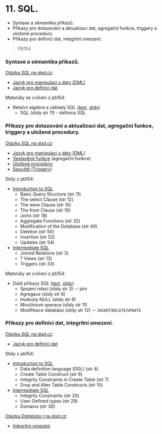 # 11. SQL.

- Syntaxe a sémantika příkazů.
- Příkazy pro dotazování a aktualizaci dat, agregační funkce, triggery a uložené procedury.
- Příkazy pro definici dat, integritní omezení.

> PB154

### Syntaxe a sémantika příkazů.

[Otázka *SQL na dqd.cz*](http://statnice.dqd.cz/home:prog:ap10):
- [Jazyk pro manipulaci s daty (DML)](http://statnice.dqd.cz/home:prog:ap10#jazyk_pro_manipulaci_s_daty_dml)
- [Jazyk pro definici dat](http://statnice.dqd.cz/home:prog:ap10#jazyk_pro_definici_dat_ddl)

Materiály ze cvičení z pb154:
- Relační algebra a základy SQL ([text](https://is.muni.cz/auth/el/1433/podzim2014/PB154/worksheet/cv2-pripra-relAlgebra_SQL.pdf), [slidy](https://is.muni.cz/auth/el/1433/podzim2014/PB154/worksheet/cv2-student-relAlgebra_SQL.pdf))
	- SQL (slidy str 11) - definice SQL

### Příkazy pro dotazování a aktualizaci dat, agregační funkce, triggery a uložené procedury.

[Otázka *SQL na dqd.cz*](http://statnice.dqd.cz/home:prog:ap10):
- [Jazyk pro manipulaci s daty (DML)](http://statnice.dqd.cz/home:prog:ap10#jazyk_pro_manipulaci_s_daty_dml)
- [Vestavěné funkce](http://statnice.dqd.cz/home:prog:ap10#vestavene_funkce) (agregační funkce)
- [Uložené procedury](http://statnice.dqd.cz/home:prog:ap10#ulozene_procedury)
- [Spouště (Triggery)](http://statnice.dqd.cz/home:prog:ap10#spouste_triggery)

Slidy z pb154:
- [Introduction to SQL](https://is.muni.cz/auth/el/1433/podzim2014/PB154/um/04-ch3-sql-part1.pdf)
	- Basic Query Structure (str 11)
	- The select Clause (str 12)
	- The were Clause (str 15)
	- The from Clause (str 16)
	- Joins (str 18)
	- Aggregate Functions (str 32)
	- Modification of the Database (str 49)
	- Deletion (str 50)
	- Insertion (str 52)
	- Updates (str 54)
- [Intermediate SQL](https://is.muni.cz/auth/el/1433/podzim2014/PB154/um/05-ch4-sql-part2.pdf)
	- Joined Relations (str 3)
	- ? Views (str 13)
	- Triggers (str 33)

Materiály ze cvičení z pb154:
- Další příkazy SQL ([text](https://is.muni.cz/auth/el/1433/podzim2014/PB154/worksheet/cv3-priprava-SQL.pdf), [slidy](https://is.muni.cz/auth/el/1433/podzim2014/PB154/worksheet/cv3-student-SQL.pdf))
	- Spojení relací (slidy str 3) -- join
	- Agregace (slidy str 6)
	- Hodnoty NULL (slidy str 9)
	- Množinové operace (slidy str 11)
	- Modifikace databáze (slidy str 12) -- `INSERT`/`DELETE`/`UPDATE`

### Příkazy pro definici dat, integritní omezení.

[Otázka *SQL na dqd.cz*](http://statnice.dqd.cz/home:prog:ap10):
- [Jazyk pro definici dat](http://statnice.dqd.cz/home:prog:ap10#jazyk_pro_definici_dat_ddl)

Slidy z pb154:
- [Introduction to SQL](https://is.muni.cz/auth/el/1433/podzim2014/PB154/um/04-ch3-sql-part1.pdf)
	- Data definition language (DDL) (str 4)
	- Create Table Construct (str 6)
	- Integrity Constraints in Create Table (str 7)
	- Drop and Alter Table Constructs (str 10)
- [Intermediate SQL](https://is.muni.cz/auth/el/1433/podzim2014/PB154/um/05-ch4-sql-part2.pdf)
	- Integrity Constraints (str 20)
	- User-Defined types (str 29)
	- Domains (str 30)

[Otázka *Databáze I* na dqd.cz](http://statnice.dqd.cz/home:prog:ap8):
- [Integritní omezení](http://statnice.dqd.cz/home:prog:ap8#integritni_omezeni)
